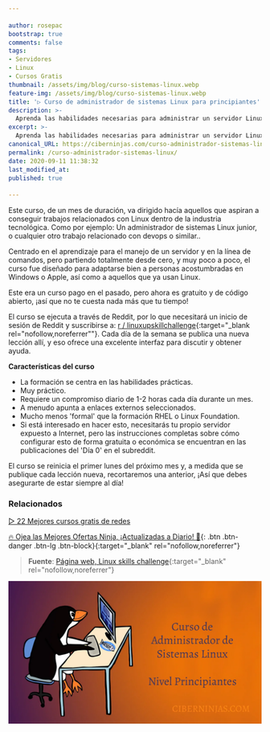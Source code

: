 ```yaml
---

author: rosepac
bootstrap: true
comments: false
tags:
- Servidores
- Linux
- Cursos Gratis
thumbnail: /assets/img/blog/curso-sistemas-linux.webp
feature-img: /assets/img/blog/curso-sistemas-linux.webp
title: '▷ Curso de administrador de sistemas Linux para principiantes'
description: >-
  Aprenda las habilidades necesarias para administrar un servidor Linux remoto desde la línea de comandos.
excerpt: >-
  Aprenda las habilidades necesarias para administrar un servidor Linux remoto desde la línea de comandos.
canonical_URL: https://ciberninjas.com/curso-administrador-sistemas-linux/
permalink: /curso-administrador-sistemas-linux/
date: 2020-09-11 11:38:32
last_modified_at: 
published: true

---
```


Este curso, de un mes de duración, va dirigido hacía aquellos que aspiran a conseguir trabajos relacionados con Linux dentro de la industria tecnológica. Como por ejemplo: Un administrador de sistemas Linux junior, o cualquier otro trabajo relacionado con devops o similar..

Centrado en el aprendizaje para el manejo de un servidor y en la línea de comandos, pero partiendo totalmente desde cero, y muy poco a poco, el curso fue diseñado para adaptarse bien a personas acostumbradas en Windows o Apple, así como a aquellos que ya usan Linux.

Este era un curso pago en el pasado, pero ahora es gratuito y de código abierto, ¡así que no te cuesta nada más que tu tiempo!

El curso se ejecuta a través de Reddit, por lo que necesitará un inicio de sesión de Reddit y suscribirse a: [r / linuxupskillchallenge](https://reddit.com/r/linuxupskillchallenge){:target="_blank rel="nofollow,noreferrer""}. Cada día de la semana se publica una nueva lección allí, y eso ofrece una excelente interfaz para discutir y obtener ayuda.

**Características del curso**

- La formación se centra en las habilidades prácticas.
- Muy práctico.
- Requiere un compromiso diario de 1-2 horas cada día durante un mes.
- A menudo apunta a enlaces externos seleccionados.
- Mucho menos 'formal' que la formación RHEL o Linux Foundation.
- Si está interesado en hacer esto, necesitarás tu propio servidor expuesto a Internet, pero las instrucciones completas sobre cómo configurar esto de forma gratuita o económica se encuentran en las publicaciones del 'Día 0' en el subreddit.

El curso se reinicia el primer lunes del próximo mes y, a medida que se publique cada lección nueva, recortaremos una anterior, ¡Así que debes asegurarte de estar siempre al día!

### **Relacionados** <!-- omit in toc -->

[▷ 22 Mejores cursos gratis de redes](https://ciberninjas.com/cursos-redes/)

[🔥 Ojea las Mejores Ofertas Ninja, ¡Actualizadas a Diario! 🎁](https://www.amazon.es/shop/cibercursos){: .btn .btn-danger .btn-lg .btn-block}{:target="_blank" rel="nofollow,noreferrer"}

> **Fuente**: [Página web, Linux skills challenge](https://www.linuxupskillchallenge.org/ "Página web, Linux skills challenge"){:target="_blank" rel="nofollow,noreferrer"}

![Curso de administrador de sistemas Linux para principiantes](/assets/img/blog/curso-sistemas-linux.webp "Curso de administrador de sistemas Linux para principiantes")